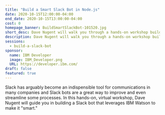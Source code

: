 ```yaml
---
title: "Build a Smart Slack Bot in Node.js"
date: 2020-10-15T12:00:00-04:00
end_date: 2020-10-15T13:00:00-04:00
cost: 0
homepage_banner: BuildSmartSlackBot-101520.jpg
short_desc: Dave Nugent will walk you through a hands-on workshop building a Slack bot using Node.js.
description: Dave Nugent will walk you through a hands-on workshop building a Slack bot using Node.js, the Slack API and IBM Watson.
sessions:
  - build-a-slack-bot
sponsor:
  name: IBM Developer
  image: IBM_Developer.png
  URL: https://developer.ibm.com/
draft: false
featured: true
---
```


Slack has arguably become an indispensible tool for communications in many companies and Slack bots are a great way to improve and even streamline some processes. In this hands-on, virtual workshop, Dave Nugent will guide you in building a Slack bot that leverages IBM Watson to make it "smart."
